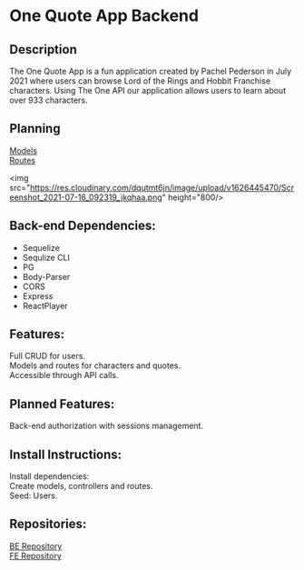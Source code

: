 # One Quote App Backend

## Description

The One Quote App is a fun application created by Pachel Pederson in July 2021 where users can browse Lord of the Rings and Hobbit Franchise characters. 
Using The One API our application allows users to learn about over 933 characters.

## Planning
[Models](https://res.cloudinary.com/dqutmt6jn/image/upload/v1626387372/LOTRModels_gieqvj.png) <br>
[Routes](https://res.cloudinary.com/dqutmt6jn/image/upload/v1626387418/LOTRRoutes_e3kd86.png)

<img src="https://res.cloudinary.com/dqutmt6jn/image/upload/v1626445470/Screenshot_2021-07-16_092319_jkqhaa.png" height="800/>

## Back-end Dependencies:
- Sequelize
- Sequlize CLI
- PG
- Body-Parser
- CORS
- Express
- ReactPlayer    

##  Features:
Full CRUD for users. <br>
Models and routes for characters and quotes. <br>
Accessible through API calls.

## Planned Features:
Back-end authorization with sessions management.

## Install Instructions:
Install dependencies:<br>
Create models, controllers and routes. <br>
Seed: Users.

## Repositories:
[BE Repository](https://github.com/papeders/LOTR-backend) <br>
[FE Repository](https://github.com/papeders/LOTR-frontend2)
```


